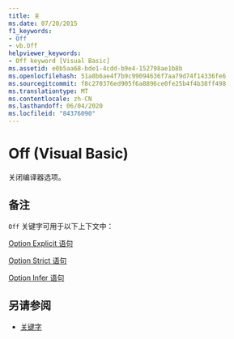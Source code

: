 ```yaml
---
title: 关
ms.date: 07/20/2015
f1_keywords:
- Off
- vb.Off
helpviewer_keywords:
- Off keyword [Visual Basic]
ms.assetid: e0b5aa68-bde1-4cdd-b9e4-152798ae1b8b
ms.openlocfilehash: 51a8b6ae4f7b9c99094636f7aa79d74f14336fe6
ms.sourcegitcommit: f8c270376ed905f6a8896ce0fe25b4f4b38ff498
ms.translationtype: MT
ms.contentlocale: zh-CN
ms.lasthandoff: 06/04/2020
ms.locfileid: "84376090"
---
```

# <a name="off-visual-basic"></a>Off (Visual Basic)
关闭编译器选项。  
  
## <a name="remarks"></a>备注  
 `Off` 关键字可用于以下上下文中：  
  
 [Option Explicit 语句](../language-reference/statements/option-explicit-statement.md)  
  
 [Option Strict 语句](../language-reference/statements/option-strict-statement.md)  
  
 [Option Infer 语句](../language-reference/statements/option-infer-statement.md)  
  
## <a name="see-also"></a>另请参阅

- [关键字](../language-reference/keywords/index.md)
